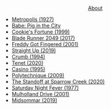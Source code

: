 <div align="center"> 
    <a href="about.html">About</a>
</div>

- [Metropolis (1927)](2020-09-29-metropolis.md)
- [Babe: Pig in the City](2020-09-23-pig-in-the-city.md)
- [Cookie's Fortune (1999)](2020-09-19-cookies-fortune.md)
- [Blade Runner 2049 (2017)](2020-09-19-br2049.md)
- [Freddy Got Fingered (2001)](2020-09-15-freddy-got-fingered.md)
- [Straight Up (2019)](2020-09-11-straight-up.md)
- [Crumb (1994)](2020-09-09-crumb.md)
- [Tenet (2020)](2020-09-06-tenet.md)
- [Casino (1995)](2020-08-30-casino.md)
- [Polytechnique (2009)](2020-08-26-polytechnique.md)
- [The Standoff at Sparrow Creek (2020)](2020-08-24-the-standoff-at-sparrow-creek.md)
- [Saturday Night Fever (1977)](2020-08-07-saturday-night-fever.md)
- [Mulholland Drive (2001)](2020-02-29-mulholland-drive.md)
- [Midsommar (2019)](2020-02-24-midsommar.md)